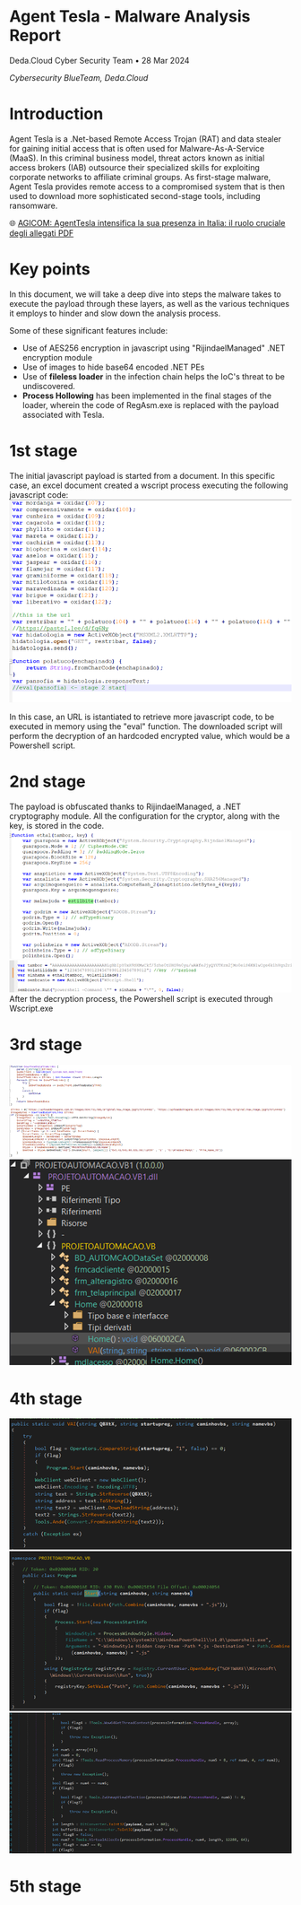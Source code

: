 # Agent Tesla - Malware Analysis Report

Deda.Cloud Cyber Security Team • 28 Mar 2024


*Cybersecurity BlueTeam, Deda.Cloud*

# **Introduction**
Agent Tesla is a .Net-based Remote Access Trojan (RAT) and data stealer for gaining initial access that is often used for Malware-As-A-Service (MaaS). In this criminal business model, threat actors known as initial access brokers (IAB) outsource their specialized skills for exploiting corporate networks to affiliate criminal groups. As first-stage malware, Agent Tesla provides remote access to a compromised system that is then used to download more sophisticated second-stage tools, including ransomware. 


🌐 [AGICOM: AgentTesla intensifica la sua presenza in Italia: il ruolo cruciale degli allegati PDF](https://cert-agid.gov.it/news/agenttesla-intensifica-la-sua-presenza-in-italia-il-ruolo-cruciale-degli-allegati-pdf/)


# **Key points**

In this document, we will take a deep dive into steps the malware takes to execute the payload through these layers, as well as the various techniques it employs to hinder and slow down the analysis process.

Some of these significant features include:

- Use of AES256 encryption in javascript using "RijindaelManaged" .NET encryption module
- Use of images to hide base64 encoded .NET PEs
- Use of **fileless loader** in the infection chain helps the IoC's threat to be undiscovered.
- **Process Hollowing** has been implemented in the final stages of the loader, wherein the code of RegAsm.exe is replaced with the payload associated with Tesla.

# **1st stage**
The initial javascript payload is started from a document. In this specific case, an excel document created a wscript process executing the following javascript code:
![images/ev_1.png](images/ev_1.png)

In this case, an URL is istantiated to retrieve more javascript code, to be executed in memory using the "eval" function. The downloaded script will perform the decryption of an hardcoded encrypted value, which would be a Powershell script.

# **2nd stage**

The payload is obfuscated thanks to RijindaelManaged, a .NET cryptography module. All the configuration for the cryptor, along with the key, is stored in the code.
![images/ev_2.png](images/ev_2.png)
![images/ev_3.png](images/ev_3.png)
After the decryption process, the Powershell script is executed through Wscript.exe


# **3rd stage**


![images/ev_4.png](images/ev_4.png)
![images/ev_5.png](images/ev_5.png)

# **4th stage**
![images/ev_6.png](images/ev_6.png)
![images/ev_7.png](images/ev_7.png)
![images/ev_8.png](images/ev_8.png)


# **5th stage**

